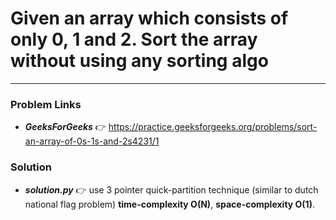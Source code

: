 # Given an array which consists of only 0, 1 and 2. Sort the array without using any sorting algo

---

### Problem Links
- **_GeeksForGeeks_** :point_right: https://practice.geeksforgeeks.org/problems/sort-an-array-of-0s-1s-and-2s4231/1

### Solution
- **_solution.py_** :point_right: use 3 pointer quick-partition technique (similar to dutch national flag problem) **time-complexity O(N)**, **space-complexity O(1)**.
